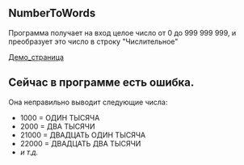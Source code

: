 ## NumberToWords
Программа получает на вход целое число от 0 до 999 999 999,
и преобразует это число в строку "Числительное"

[Демо_страница](https://igor3dvis.github.io/NumberToWords/)

## Сейчас в программе есть ошибка. 
Она неправильно выводит следующие числа:
  * 1000 = ОДИН ТЫСЯЧА 
  * 2000 = ДВА ТЫСЯЧИ 
  * 21000 = ДВАДЦАТЬ ОДИН ТЫСЯЧА 
  * 22000 = ДВАДЦАТЬ ДВА ТЫСЯЧИ 
  * *и т.д.*




